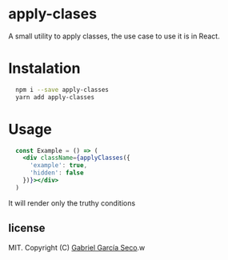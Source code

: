 # apply-clases

A small utility to apply classes, the use case to use it is in React.

# Instalation

```sh
  npm i --save apply-classes
  yarn add apply-classes
```

# Usage
```jsx
  const Example = () => (
    <div className={applyClasses({
      'example': true,
      'hidden': false
    })}></div>
  )
```

It will render only the truthy conditions


## license

MIT. Copyright (C) [Gabriel García Seco](https://ggseco.com).w